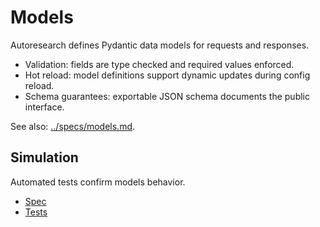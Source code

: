 # Models

Autoresearch defines Pydantic data models for requests and responses.

- Validation: fields are type checked and required values enforced.
- Hot reload: model definitions support dynamic updates during config reload.
- Schema guarantees: exportable JSON schema documents the public interface.

See also: [../specs/models.md](../specs/models.md).

## Simulation

Automated tests confirm models behavior.

- [Spec](../specs/models.md)
- [Tests](../../tests/integration/test_simple_orchestration.py)

